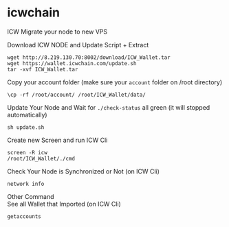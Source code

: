 # icwchain
ICW Migrate your node to new VPS


Download ICW NODE and Update Script + Extract
```
wget http://8.219.130.70:8002/download/ICW_Wallet.tar
wget https://wallet.icwchain.com/update.sh
tar -xvf ICW_Wallet.tar
```
Copy your account folder (make sure your `account` folder on /root directory)
```
\cp -rf /root/account/ /root/ICW_Wallet/data/
```
Update Your Node and Wait for `./check-status` all green (it will stopped automatically)
```
sh update.sh
```
Create new Screen and run ICW Cli
```
screen -R icw
/root/ICW_Wallet/./cmd
```
Check Your Node is Synchronized or Not (on ICW Cli)
```
network info
```
Other Command <br>
See all Wallet that Imported (on ICW Cli)
```
getaccounts
```
